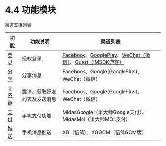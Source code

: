 # 4.4 功能模块

渠道支持列表

| 功能 | 功能说明 | 渠道列表 |
| -- | -- | -- | 
| [登录](Module/login.md) | 授权登录 | [Facebook](Channel/facebook.md)、[GooglePlay](Channel/google.md)、[WeChat（微信）](Channel/wechat.md)、[Guest（iMSDK游客）](iMSDK/guest.md) |
| [分享](Module/share.md) | 分享消息 | Facebook、Google(GooglePlus)、WeChat（微信） |
| [关系链](Module/friend.md) | 邀请、获取好友列表及发送消息 | Facebook、Google(GooglePlus)、WeChat（微信） |
| [支付](Module/pay.md) | 手机支付功能 | MidasGoogle（米大师Google支付）、MidasMol（米大师MOL支付） |
| [推送](Module/push.md) | 手机消息推送 | XG（信鸽）、XGGCM（信鸽GCM版） |

